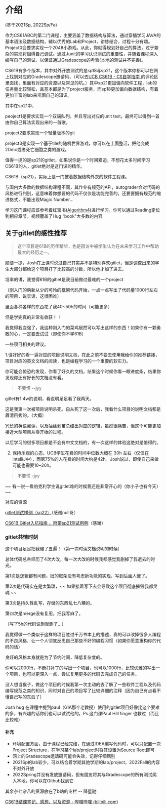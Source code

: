# 介绍

(基于2021Sp, 2022Sp/Fa)



作为CS61ABC的第二门课程，主要涵盖了数据结构与算法，通过穿插学习JAVA的基本语法及数据结构，辅以优秀的Lab和Project，讲练结合，过程十分有趣。Project0会要求实现一个2048小游戏。从此，你就得规划好自己的算法，过于繁杂的实现将阻碍自己调试。通过Junit的学习认识测试的重要性，并随着课程深入编写自己的测试，以保证通过Gradescope的考验(本地的测试并不完善)。



CS61B有多个版本，其中对外开放测试的是sp18与sp21，这个版本你都可以在网上找到对应的Gradescope邀请码，（可以去[UCB CS61B - CS自学指南 ](https://csdiy.wiki/%E6%95%B0%E6%8D%AE%E7%BB%93%E6%9E%84%E4%B8%8E%E7%AE%97%E6%B3%95/CS61B/)的评论区里面找，里面有对应的资源以及常见的坑。）其中sp21更加偏向软件工程，lab的任务量比较轻松，且基本都是为了project服务，而sp18更加偏向数据结构，有着更加丰富的lab来巩固自己的知识。



其中在sp21中，

peoject1是要求实现一个双端队列，并且写出对应的unit test，最终可以得到一首由你自己算法实现出来的一首歌。

project2要求实现一个轻量版本的git

project3是实现一个基于tile的随机世界游戏，你可以在上面整活，把他变成2Dmc或者死亡细胞之类的游戏。



值得一提的是sp21的gitlet，如果说你是一个时间紧迫，不想花太多时间学习CS61B的人，gitlet绝对是这门课的精华。



CS61B（sp21），实际上是一门披着数据结构外衣的软件工程课。



与国内大多数的数据结构课程不同，其作业有规范的API，autograder会对代码的风格进行判别，这意味着你想要的代码不仅仅是功能完善的，还要要拥有规范的缩进格式，不能出现Magic Number...

学习这门课程应该参考着红宝书([Algorithm4]([https://algs4.cs.princeton.edu/home/](https://algs4.cs.princeton.edu/home/)))进行学习，你可以通过Reading定位到相应章节，视频覆盖了Hug “book"大多数的内容





## 关于gitlet的感性推荐



> 这个项目是61B的历年精华，也是回访中被学生认为在未来学习工作中帮助最大的经历之一。



顺便一提，Josh在上课时说过自己其实并不是特别喜欢gitlet，但是调查出来的学生大部分都给这个项目打了比较高的分数，所以他才加了进去。



坦率的讲，我觉得61B的gitlet是我目前做过最难的一个project

（刚入门的萌新从少的可怜的框架代码开始，一点一点写出了代码量1000行左右的项目，说实话，这很困难）

里面各种各样的东西花了我40~50h的时间（可能更多）

但是学完真的非常有收获！！

我觉得我变强了，我这种刚入门的菜鸡居然可以写出这样的东西！如果你有一颗勇敢的心，一定要去试试（即使你不学61B）



一些项目相关的建议。

1.请好好的看一遍对应的项目说明文档，在此之前不要去使用我给你的推荐链接，项目对应的英文文档的阅读，也是编程学习的一个重要的软实力。

你可能会惊恐的发现，你看了好久的文档，结果这个时候你看一眼进度条，结果你发现你还有好长的文档没有看。

> 不要慌 --jyy

gitlet有1.4w的说明，看说明足足看了我两天。

这是我第一次被项目说明杀死。自从死了这一次后，我看什么项目的说明文档都是眉清目秀的。（大概）

冗长的英语阅读，以及抽丝剥茧总结出对应的逻辑，虽然很痛苦，但这个可能更加接近大型项目从零开始的过程。

以后学习的很多项目都是不会有中文文档的，有一次这样的体验这绝对是值得的。

2.  保持乐观的心态，UCB学生花费的时间中位数大概在 30h 左右（仅仅在intelliJ中），而第75%的人花费的时间大约是42h。Josh说过，即使自己来做可能也需要10~20h。

> 不要慌 -jyy



~~ 有一说一看伯克利学生说gitlet难的时候我还是非常开心的（你小子也有今天）~~



对应的资源

[gitlet测试样例（sp22）](https://zhuanlan.zhihu.com/p/503858776)（感谢null哥）

[CS61B Gitlet入坑指南 ，附带sp21测试用例](https://zhuanlan.zhihu.com/p/533852291)（感谢）



### gitlet共情时刻

这个项目足足把我碾了五遍！（第一次时读文档说明的时候）

总体代码总共经历了4次大改，每一次大改的时候我都感觉我删掉了我逝去的时光。

第1次是逻辑都有问题，旧的框架没有考虑新功能的实现，写到后面人傻了。

第2次是代码实在是太繁琐，~~ 如果接着写下去会导致这个项目彻底摧毁我都灵魂 ~~

第3次是持久性乱写，存储的东西乱七八糟的。

第四次是merge没有复用，把我写麻了。

（写了5h的代码说删就删了…）



我觉得做一个类似于这样的项目胜过千万书本上的描述，真的可以改掉很多人编程的不良风格，让一个人彻底反思自己那些不好的编程习惯（如果你愿意重构你的代码的话）

良好的风格本身就是为了节约时间，降低复杂度的。

你可以2000行，不断打补丁的写出一个项目，也可以1000行，比较优雅的写出一个项目，也可以更深入一点，尝试复用更多的代码去完成自己的任务。

没人想当猴子，做这个项目的时候我第一次主动的去了解了一些软件工程以及代码编写规范之类的知识，同时对自己的项目写了比较详细的注释（因为自己有点看不懂自己写的东西了）



Josh hug 在课程中提到paul（61A那个老教授）使用的gitlet项目好像比这个要难的多，有兴趣的话你们也可以试试他的。Ps.这门课Paul Hill finger 也教过（而且比较难） 





#### 补充

-  环境配置方面，由于课程已经完结，在通过IDEA编写代码时，可以只配置一次Project Structure，在学习某个lab/project时将其设置为Source Root即可
-  网上的Gradescope邀请码可能会失效，记得仔细甄别
-  2021Sp的lab较少，可以结合着学期其他学期的lab/project，2022Fall的内容不对外开放
-  2022Spring并没有发放邀请码，但有朋友将其与Gradescope的所有测试爬入本地，你可以在Github找到它



其余杂七杂八的资源放在了b站的专栏 -- 降星驰

[CS61B结课笔记，感想，以及资源 - 哔哩哔哩 (bilibili.com)](https://www.bilibili.com/read/cv18985812?spm_id_from=333.999.0.0)

